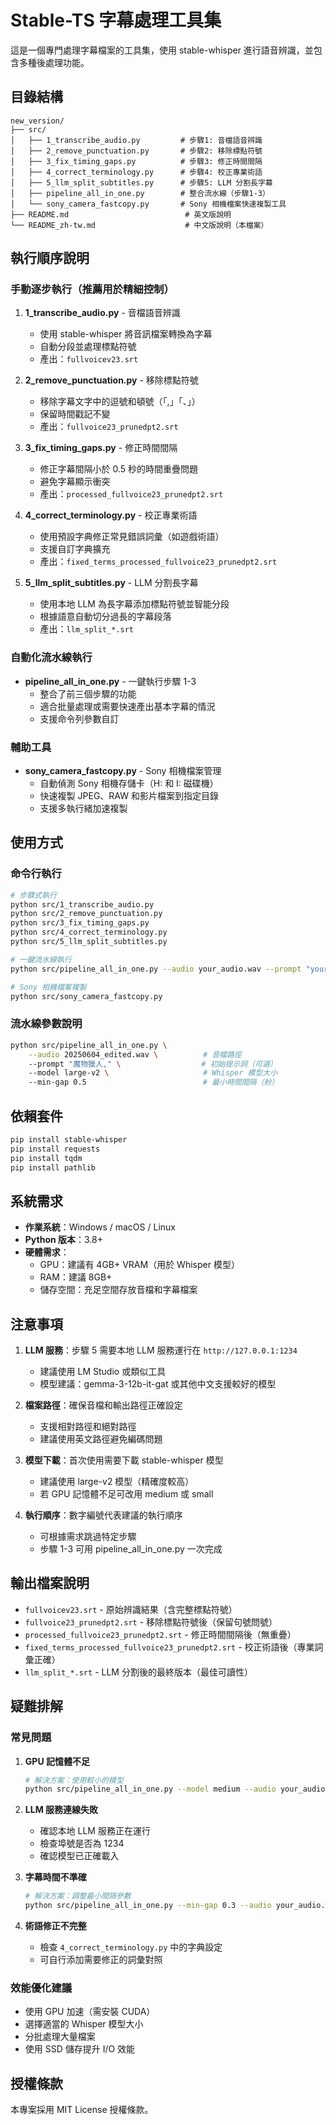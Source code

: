 # Stable-TS 字幕處理工具集

這是一個專門處理字幕檔案的工具集，使用 stable-whisper 進行語音辨識，並包含多種後處理功能。

## 目錄結構

```
new_version/
├── src/
│   ├── 1_transcribe_audio.py         # 步驟1: 音檔語音辨識
│   ├── 2_remove_punctuation.py       # 步驟2: 移除標點符號
│   ├── 3_fix_timing_gaps.py          # 步驟3: 修正時間間隔
│   ├── 4_correct_terminology.py      # 步驟4: 校正專業術語
│   ├── 5_llm_split_subtitles.py      # 步驟5: LLM 分割長字幕
│   ├── pipeline_all_in_one.py        # 整合流水線（步驟1-3）
│   └── sony_camera_fastcopy.py       # Sony 相機檔案快速複製工具
├── README.md                          # 英文版說明
└── README_zh-tw.md                    # 中文版說明（本檔案）
```

## 執行順序說明

### 手動逐步執行（推薦用於精細控制）

1. **1_transcribe_audio.py** - 音檔語音辨識

   - 使用 stable-whisper 將音訊檔案轉換為字幕
   - 自動分段並處理標點符號
   - 產出：`fullvoicev23.srt`

2. **2_remove_punctuation.py** - 移除標點符號

   - 移除字幕文字中的逗號和頓號（「,」「、」）
   - 保留時間戳記不變
   - 產出：`fullvoice23_prunedpt2.srt`

3. **3_fix_timing_gaps.py** - 修正時間間隔

   - 修正字幕間隔小於 0.5 秒的時間重疊問題
   - 避免字幕顯示衝突
   - 產出：`processed_fullvoice23_prunedpt2.srt`

4. **4_correct_terminology.py** - 校正專業術語

   - 使用預設字典修正常見錯誤詞彙（如遊戲術語）
   - 支援自訂字典擴充
   - 產出：`fixed_terms_processed_fullvoice23_prunedpt2.srt`

5. **5_llm_split_subtitles.py** - LLM 分割長字幕
   - 使用本地 LLM 為長字幕添加標點符號並智能分段
   - 根據語意自動切分過長的字幕段落
   - 產出：`llm_split_*.srt`

### 自動化流水線執行

- **pipeline_all_in_one.py** - 一鍵執行步驟 1-3
  - 整合了前三個步驟的功能
  - 適合批量處理或需要快速產出基本字幕的情況
  - 支援命令列參數自訂

### 輔助工具

- **sony_camera_fastcopy.py** - Sony 相機檔案管理
  - 自動偵測 Sony 相機存儲卡（H: 和 I: 磁碟機）
  - 快速複製 JPEG、RAW 和影片檔案到指定目錄
  - 支援多執行緒加速複製

## 使用方式

### 命令行執行

```bash
# 步驟式執行
python src/1_transcribe_audio.py
python src/2_remove_punctuation.py
python src/3_fix_timing_gaps.py
python src/4_correct_terminology.py
python src/5_llm_split_subtitles.py

# 一鍵流水線執行
python src/pipeline_all_in_one.py --audio your_audio.wav --prompt "your_prompt"

# Sony 相機檔案複製
python src/sony_camera_fastcopy.py
```

### 流水線參數說明

```bash
python src/pipeline_all_in_one.py \
    --audio 20250604_edited.wav \          # 音檔路徑
    --prompt "魔物獵人," \                  # 初始提示詞（可選）
    --model large-v2 \                     # Whisper 模型大小
    --min-gap 0.5                          # 最小時間間隔（秒）
```

## 依賴套件

```bash
pip install stable-whisper
pip install requests
pip install tqdm
pip install pathlib
```

## 系統需求

- **作業系統**：Windows / macOS / Linux
- **Python 版本**：3.8+
- **硬體需求**：
  - GPU：建議有 4GB+ VRAM（用於 Whisper 模型）
  - RAM：建議 8GB+
  - 儲存空間：充足空間存放音檔和字幕檔案

## 注意事項

1. **LLM 服務**：步驟 5 需要本地 LLM 服務運行在 `http://127.0.0.1:1234`

   - 建議使用 LM Studio 或類似工具
   - 模型建議：gemma-3-12b-it-gat 或其他中文支援較好的模型

2. **檔案路徑**：確保音檔和輸出路徑正確設定

   - 支援相對路徑和絕對路徑
   - 建議使用英文路徑避免編碼問題

3. **模型下載**：首次使用需要下載 stable-whisper 模型

   - 建議使用 large-v2 模型（精確度較高）
   - 若 GPU 記憶體不足可改用 medium 或 small

4. **執行順序**：數字編號代表建議的執行順序
   - 可根據需求跳過特定步驟
   - 步驟 1-3 可用 pipeline_all_in_one.py 一次完成

## 輸出檔案說明

- `fullvoicev23.srt` - 原始辨識結果（含完整標點符號）
- `fullvoice23_prunedpt2.srt` - 移除標點符號後（保留句號問號）
- `processed_fullvoice23_prunedpt2.srt` - 修正時間間隔後（無重疊）
- `fixed_terms_processed_fullvoice23_prunedpt2.srt` - 校正術語後（專業詞彙正確）
- `llm_split_*.srt` - LLM 分割後的最終版本（最佳可讀性）

## 疑難排解

### 常見問題

1. **GPU 記憶體不足**

   ```bash
   # 解決方案：使用較小的模型
   python src/pipeline_all_in_one.py --model medium --audio your_audio.wav
   ```

2. **LLM 服務連線失敗**

   - 確認本地 LLM 服務正在運行
   - 檢查埠號是否為 1234
   - 確認模型已正確載入

3. **字幕時間不準確**

   ```bash
   # 解決方案：調整最小間隔參數
   python src/pipeline_all_in_one.py --min-gap 0.3 --audio your_audio.wav
   ```

4. **術語修正不完整**
   - 檢查 `4_correct_terminology.py` 中的字典設定
   - 可自行添加需要修正的詞彙對照

### 效能優化建議

- 使用 GPU 加速（需安裝 CUDA）
- 選擇適當的 Whisper 模型大小
- 分批處理大量檔案
- 使用 SSD 儲存提升 I/O 效能

## 授權條款

本專案採用 MIT License 授權條款。

